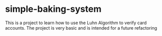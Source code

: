 # simple-baking-system
This is a project to learn how to use the Luhn Algorithm to verify card accounts. The project is very basic and is intended for a future refactoring
